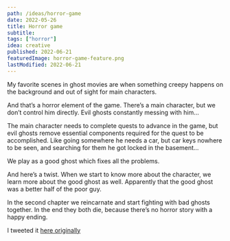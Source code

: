 ```yaml
---
path: /ideas/horror-game
date: 2022-05-26
title: Horror game
subtitle: 
tags: ["horror"]
idea: creative
published: 2022-06-21
featuredImage: horror-game-feature.png
lastModified: 2022-06-21
---
```


My favorite scenes in ghost movies are when something creepy happens on the background and out of sight for main characters.

And that’s a horror element of the game. There’s a main character, but we don’t control him directly. Evil ghosts constantly messing with him…

The main character needs to complete quests to advance in the game, but evil ghosts remove essential components required for the quest to be accomplished. Like going somewhere he needs a car, but car keys nowhere to be seen, and searching for them he got locked in the basement…

We play as a good ghost which fixes all the problems.

And here’s a twist. When we start to know more about the character, we learn more about the good ghost as well. Apparently that the good ghost was a better half of the poor guy.

In the second chapter we reincarnate and start fighting with bad ghosts together. In the end they both die, because there’s no horror story with a happy ending.

I tweeted it [here originally](https://twitter.com/mikolasan/status/1529932411810631680)